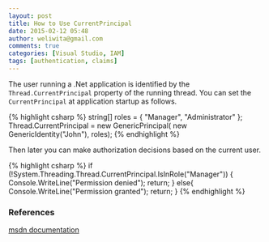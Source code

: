 ```yaml
---
layout: post
title: How to Use CurrentPrincipal
date: 2015-02-12 05:48
author: weliwita@gmail.com
comments: true
categories: [Visual Studio, IAM]
tags: [authentication, claims]
---
```


The user running a .Net application is identified by the `Thread.CurrentPrincipal` property of the running thread. You can set the `CurrentPrincipal` at application startup as follows.

{% highlight csharp %}
string[] roles = { "Manager", "Administrator" };
Thread.CurrentPrincipal = new GenericPrincipal(
new GenericIdentity("John"), roles);
{% endhighlight %}

Then later you can make authorization decisions based on the current user.

{% highlight csharp %}
if (!System.Threading.Thread.CurrentPrincipal.IsInRole("Manager"))
{
    Console.WriteLine("Permission denied");
    return;
}
else{
    Console.WriteLine("Permission granted");
    return;
}
{% endhighlight %}

### References

<a title="msdn documentation" href="https://msdn.microsoft.com/en-us/library/system.threading.thread.currentprincipal(v=vs.110).aspx">msdn documentation</a>
